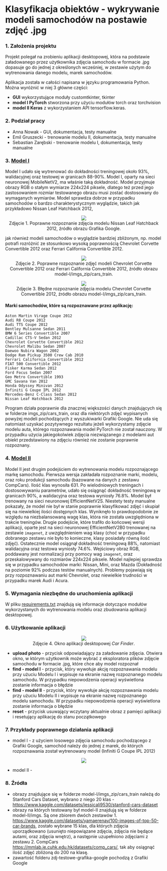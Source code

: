 # Klasyfikacja obiektów - wykrywanie modeli samochodów na postawie zdjęć .jpg



### 1. Założenia projektu
Projekt polegał na zrobieniu aplikacji desktopowej, która na podstawie załadowanego przez użytkownika zdjęcia samochodu w formacie .jpg dopasuje go do jednej z określonych wcześniej, w zestawie użytym do wytrenowania danego modelu, marek samochodów.

Aplikacja została w całości napisana w języku programowania Python. Można wyróżnić w niej 3 główne części: 
* **GUI** wykorzystujące moduły customtkinter, tkinter
* **model I PyTorch** stworzona przy użyciu modułów torch oraz torchvision
* **model II Keras** z wykorzystaniem API tensorflow.keras.



### 2. Podział pracy
* Anna Nowak - GUI, dokumentacja, testy manualne
* Emil Gruszecki - trenowanie modelu II, dokumentacja, testy manualne
* Sebastian Zarębski - trenowanie modelu I, dokumentacja, testy manualne



### 3. [Model I](https://github.com/dzikieAppusy/AO_IS5/tree/main/model-I)
Model I udało się wytrenować do dokładności treningowej około 93%, walidacyjnej oraz testowej w granicach 88-90%. Model I, oparty na sieci neuronowej MobileNetV2, ma właśnie taką dokładność. Model przyjmuje obrazy RGB o stałym wymiarze 224x224 piksele, dlatego też przed jego zastosowaniem rozmiar testowanego obrazu musi zostać dostosowany do wymaganych wymiarów. Model sprawdza dobrze w przypadku samochodów o bardzo charakterystycznym wyglądzie, takich jak przykładowo Nissan Leaf Hatchback 2012,

<p align="center">
  <img src="./readme-zdj/zdj1.png" />
  <br />
  Zdjęcie 1. Poprawne rozpoznanie zdjęcia modelu Nissan Leaf Hatchback 2012, źródło obrazu Grafika Google.
</p>

jak również modeli samochodów o wyglądzie bardziej zbliżonym, np. model potrafi rozróżnić ze stosunkowo wysoką poprawnością Chevrolet Corvette Convertible 2012 oraz Ferrari California Convertible 2012. 

<p align="center">
  <img src="./readme-zdj/zdj2.png" />
  <br />
  Zdjęcie 2. Poprawne rozpoznanie zdjęć modeli Chevrolet Corvette Convertible 2012 oraz Ferrari California Convertible 2012, źródło obrazu model-I/imgs_zip/cars_train.
</p>
<p align="center">
  <img src="./readme-zdj/zdj3.png" />
  <br />
  Zdjęcie 3. Błędne rozpoznanie zdjęcia modelu Chevrolet Corvette Convertible 2012, źródło obrazu model-I/imgs_zip/cars_train.
</p>

#### Marki samochodów, które są rozpoznawane przez aplikację:
```
Aston Martin Virage Coupe 2012
Audi R8 Coupe 2012
Audi TTS Coupe 2012
Bentley Mulsanne Sedan 2011
BMW 6 Series Convertible 2007
Cadillac CTS-V Sedan 2012
Chevrolet Corvette Convertible 2012
Chevrolet Malibu Sedan 2007
Daewoo Nubira Wagon 2002
Dodge Ram Pickup 3500 Crew Cab 2010
Ferrari California Convertible 2012
FIAT 500 Convertible 2012
Fisker Karma Sedan 2012
Ford Focus Sedan 2007
Geo Metro Convertible 1993
GMC Savana Van 2012
Honda Odyssey Minivan 2012
Infiniti G Coupe IPL 2012
Mercedes-Benz C-Class Sedan 2012
Nissan Leaf Hatchback 2012
```

Program działa poprawnie dla znacznej większości danych znajdujących się w folderze imgs_zip/cars_train, oraz dla niektórych zdjęć wypisanych powyżej modeli pochodzących z wyszukiwarki Grafiki Google. Nie uda się natomiast uzyskać pozytywnego rezultatu jeżeli wykorzystamy zdjęcie modelu auta, którego rozpoznawania model PyTorch nie został nauczony. W przypadku użycia jakiegokolwiek zdjęcia niezwiązanego z modelami aut obiekt przedstawiony na zdjęciu również nie zostanie poprawnie rozpoznany.



### 4. [Model II](https://github.com/dzikieAppusy/AO_IS5/tree/main/model-II)
Model II jest drugim podejściem do wytrenowania modelu rozpoznającego markę samochodu. Pierwsza wersja zakładała rozpoznanie marki, modelu, oraz roku produkcji samochodu (bazowane na danych z zestawu CompCars). Ilość klas wynosiła 631. Po wielodniowych treningach i dostosowywaniu parametrów, udało się osiągnąć dokładność treningową w granicach 90%, a walidacyjna oraz testowa wyniosły 76.8%. Model był trenowany na sieci neuronowej EfficientNetV2S. Niestety testy manualne pokazały, że model nie był w stanie poprawnie klasyfikować zdjęć i skupiał się na niewielkiej ilości dostępnych klas. Wyniknęło to prawdopodobnie ze względu na niezbalansowaną wagę klas, która nie została uwzględniona w trakcie treningów. Drugie podejście, które trafiło do końcowej wersji  aplikacji, oparte jest na sieci neuronowej EfficientNetV2B0 trenowanej na zestawie `imagenet`, z uwzględnieniem wag klasy (choć w przypadku dobranego zestawu nie było to konieczne, klasy posiadały równą ilość zdjęć). Ostatecznie model osiągnął dokładność treningową 88%, natomiast walidacyjna oraz testowa wyniosły 74.6%. Wejściowy obraz RGB, poddawany jest normalizacji przy pomocy wag `imagenet`, oraz przeskalowywany do rozmiarów 224x224 piksele. Model najlepiej sprawdza się w przypadku samochodów marki: Nissan, Mini, oraz Mazda (Dokładność na poziomie 92% podczas testów manualnych). Problemy pojawiają się przy rozpoznawaniu
aut marki Chevrolet, oraz niewielkie trudności w przypadku marek Audi i Acura.


### 5. Wymagania niezbędne do uruchomienia aplikacji
W pliku [requirements.txt](https://github.com/dzikieAppusy/AO_IS5/blob/main/requirements.txt) znajdują się informacje dotyczące modułów wykorzystanych do wytrenowania modelu oraz zbudowania aplikacji desktopowej.



### 6. Użytkowanie aplikacji


<p align="center">
  <img src="./readme-zdj/zdj5.png" />
  <br />
  Zdjęcie 4. Okno aplikacji desktopowej <I>Car Finder</I>.
</p>

* **upload photo** - przycisk odpowiadający za załadowanie zdjęcia. Otwiera okno, w którym użytkownik może wybrać z eksploratora plików zdjęcie samochodu w formacie .jpg, które chce aby model rozpoznał
* **find - model I** - przycisk, który wywołuje akcję rozpoznawania modelu przy użuciu Modelu I i wypisuje na ekranie nazwę rozpoznanego modelu samochodu. W przypadku niepowodzenia operacji wyświetlona zostanie informacja o błędzie
* **find - model II** - przycisk, który wywołuje akcję rozpoznawania modelu przy użuciu Modelu II i wypisuje na ekranie nazwę rozpoznanego modelu samochodu. W przypadku niepowodzenia operacji wyświetlona zostanie informacja o błędzie
* **reset** - przycisk usuwający wczytany aktualnie obraz z pamięci aplikacji i resetujący aplikację do stanu początkowego



### 7. Przykłady poprawnego działania aplikacji
* model I - z użyciem losowego zdjęcia samochodu pochodzącego z Grafiki Google, samochód należy do jednej z marek, do których rozpoznawania został wytrenowany model (Infiniti G Coupe IPL 2012)
<p align="center">
  <img src="./readme-zdj/zdj4.png" />
</p>

* model II - 



### 8. Źródła
* obrazy znajdujące się w folderze model-I/imgs_zip/cars_train należą do Stanford Cars Dataset, wybrano z niego 20 klas - https://www.kaggle.com/datasets/jessicali9530/stanford-cars-dataset
* obrazy na których testowany był model-II znajdują się w folderze model-II/imgs. Są one zbiorem dwóch zestawów 1. https://www.kaggle.com/datasets/yamaerenay/100-images-of-top-50-car-brands, zostało wybrane 15 klas, dla których zdjęcia uporządkowano (usunięto niepowiązane zdjęcia, zdjęcia nie będące autami, oraz zdjęcia wnętrz), a następnie uzupełniono zdjęciami z zestawu 2. CompCars https://mmlab.ie.cuhk.edu.hk/datasets/comp_cars/, tak aby osiągnąć ilość zdjęć zbliżoną do 200 na klasę.
* zawartość folderu zdj-testowe-grafika-google pochodzą z Grafiki Google



